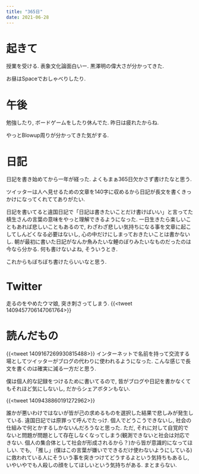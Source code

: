```yaml
---
title: "365日"
date: 2021-06-28
---
```


# 起きて
授業を受ける. 表象文化論面白いー. 黒澤明の偉大さが分かってきた.

お昼はSpaceでおしゃべりしたり.

# 午後
勉強したり, ボードゲームをしたり休んでた. 昨日は疲れたからね.

やっとBlowup周りが分かってきた気がする.
# 日記
日記を書き始めてから一年が経った. よくもまぁ365日欠かさず書けたなと思う.

ツイッターは人へ見せるための文章を140字に収めるから日記が長文を書くきっかけになってくれててありがたい.

日記を書いてると違国日記で「日記は書きたいことだけ書けばいい」と言ってた槙生さんの言葉の意味をやっと理解できるようになった. 一日生きたら楽しいこともあれば悲しいこともあるので, わざわざ悲しい気持ちになる事を文章に起こしてしんどくなる必要はないし, 心の中だけにしまっておきたいことは書かないし. 朝が最初に書いた日記がなんか魚みたいな鯉のぼりみたいなものだったのは今なら分かる. 何も書けないよね, そういうとき.

これからもぼちぼち書けたらいいなと思う.

# Twitter
走るのをやめたウマ娘, 突き刺さってしまう.
{{<tweet 1409457706147061764>}}


# 読んだもの

{{<tweet 1409167269930815488>}}
インターネットで名前を持って交流する場としてツイッターがブログの代わりに使われるようになった. こんな感じで長文を書くのは確実に減る一方だと思う.

僕は個人的な記録をつけるために書いてるので, 皆がブログや日記を書かなくてもそれほど気にしないし, だからシェアボタンもない.

{{<tweet 1409438860191272962>}}

誰かが悪いわけではないが皆が己の求めるものを選択した結果で悲しみが発生している. 違国日記では原罪って呼んでたっけ. 個人でどうこうできないし, 社会の仕組みで何とかするしかないんだろうなと思った. ただ, それに対して自覚的でないと問題が問題として存在しなくなってしまう(観測できないと社会は対応できない. 個人の集合体として社会が形成されるから？)から皆が意識的になってほしい. でも, 「推し」(僕はこの言葉が嫌いでできるだけ使わないようにしている)に救われている人にそういう事を突きつけてどうするよという気持ちもあるし, いやいやでも人殺しの顔をしてほしいという気持ちがある. まとまらない.